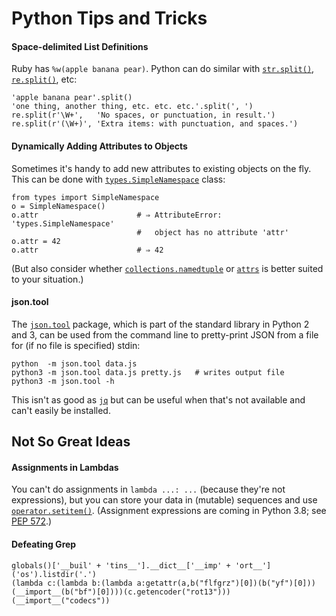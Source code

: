 Python Tips and Tricks
======================

#### Space-delimited List Definitions

Ruby has `%w(apple banana pear)`. Python can do similar with
[`str.split()`], [`re.split()`], etc:

    'apple banana pear'.split()
    'one thing, another thing, etc. etc. etc.'.split(', ')
    re.split(r'\W+',   'No spaces, or punctuation, in result.')
    re.split(r'(\W+)', 'Extra items: with punctuation, and spaces.')

[`str.split()`]: https://docs.python.org/3/library/stdtypes.html#str.split
[`re.split()`]: https://docs.python.org/3/library/re.html#re.split

#### Dynamically Adding Attributes to Objects

Sometimes it's handy to add new attributes to existing objects on the
fly. This can be done with [`types.SimpleNamespace`] class:

    from types import SimpleNamespace
    o = SimpleNamespace()
    o.attr                      # ⇒ AttributeError: 'types.SimpleNamespace'
                                #   object has no attribute 'attr'
    o.attr = 42
    o.attr                      # ⇒ 42

(But also consider whether [`collections.namedtuple`] or [`attrs`] is
better suited to your situation.)

[`attrs`]: lib/attrs.md
[`collections.namedtuple`]: https://docs.python.org/3/library/collections.html#collections.namedtuple
[`types.SimpleNamespace`]: https://docs.python.org/3/library/types.html#types.SimpleNamespace

#### json.tool

The [`json.tool`] package, which is part of the standard library in
Python 2 and 3, can be used from the command line to pretty-print JSON
from a file for (if no file is specified) stdin:

    python  -m json.tool data.js
    python3 -m json.tool data.js pretty.js   # writes output file
    python3 -m json.tool -h

This isn't as good as [`jq`](../jq.md) but can be useful when that's
not available and can't easily be installed.

[`json.tool`]: https://docs.python.org/3/library/json.html#module-json.tool


Not So Great Ideas
------------------

#### Assignments in Lambdas

You can't do assignments in `lambda ...: ...` (because they're not
expressions), but you can store your data in (mutable) sequences and
use [`operator.setitem()`]. (Assignment expressions are coming in
Python 3.8; see [PEP 572].)

[PEP 572]: https://www.python.org/dev/peps/pep-0572/
[`operator.setitem()`]: https://docs.python.org/3/library/operator.html#operator.setitem

#### Defeating Grep

    globals()['__buil' + 'tins__'].__dict__['__imp' + 'ort__']('os').listdir('.')
    (lambda c:(lambda b:(lambda a:getattr(a,b("flfgrz")[0])(b("yf")[0]))(__import__(b("bf")[0])))(c.getencoder("rot13")))(__import__("codecs"))
